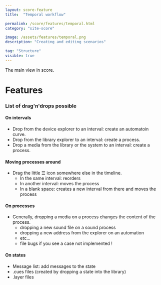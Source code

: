 ```yaml
---
layout: score-feature
title:  "Temporal workflow"

permalink: /score/features/temporal.html
category: "site-score"

image: /assets/features/temporal.png
description: "Creating and editing scenarios"

tag: "Structure"
visible: true
---
```


The main view in score.

# Features


### List of drag'n'drops possible 

#### On intervals
- Drop from the device explorer to an interval: create an automatoin curve.
- Drop from the library explorer to an interval: create a process.
- Drop a media from the library or the system to an interval: create a process.

#### Moving processes around
- Drag the little ☰ icon somewhere else in the timeline.
  - In the same interval: reorders
  - In another interval: moves the process
  - In a blank space: creates a new interval from there and moves the process
  
#### On processes
- Generally, dropping a media on a process changes the content of the process.
   * dropping a new sound file on a sound process
   * dropping a new address from the explorer on an automation
   * etc...
   * file bugs if you see a case not implemented !

#### On states
- Message list: add messages to the state
- .cues files (created by dropping a state into the library)
- .layer files